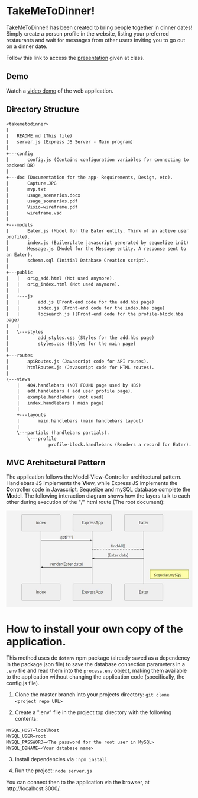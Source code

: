 
# TakeMeToDinner!

TakeMeToDinner! has been created to bring people together in dinner dates!  Simply create a person profile in the website, listing your preferred restaurants and wait for messages from other users inviting you to go out on a dinner date.

Follow this link to access the  [presentation](https://docs.google.com/presentation/d/1P-z2EgPEMKeqQ9i8zOfBQQJ4x8PMYfyv-ms-lFjG80g/edit?usp=sharing) given at class.


## Demo
Watch a [video demo](https://youtu.be/dKTcadWloh4) of the web application.



## Directory Structure

    <takemetodinner>
    |
    |   README.md (This file)
    |   server.js (Express JS Server - Main program)
    |   
    +---config
    |       config.js (Contains configuration variables for connecting to backend DB)
    |       
    +---doc (Documentation for the app- Requirements, Design, etc).
    |       Capture.JPG 
    |       mvp.txt
    |       usage_scenarios.docx
    |       usage_scenarios.pdf
    |       Visio-wireframe.pdf
    |       wireframe.vsd
    |       
    +---models
    |       Eater.js (Model for the Eater entity. Think of an active user profile). 
    |       index.js (Boilerplate javascript generated by sequelize init)
    |       Message.js (Model for the Message entity. A response sent to an Eater). 
    |       schema.sql (Initial Database Creation script).
    |       
    +---public
    |   |   orig_add.html (Not used anymore).
    |   |   orig_index.html (Not used anymore).
    |   |   
    |   +---js
    |   |       add.js (Front-end code for the add.hbs page)
    |   |       index.js (Front-end code for the index.hbs page)
    |   |       locsearch.js ((Front-end code for the profile-block.hbs page)
    |   |       
    |   \---styles
    |           add_styles.css (Styles for the add.hbs page)
    |           styles.css (Styles for the main page)
    |           
    +---routes
    |       apiRoutes.js (Javascript code for API routes).
    |       htmlRoutes.js (Javascript code for HTML routes).
    |       
    \---views
        |   404.handlebars (NOT FOUND page used by HBS)
        |   add.handlebars ( add user profile page).
        |   example.handlebars (not used)
        |   index.handlebars ( main page)
        |   
        +---layouts
        |       main.handlebars (main handlebars layout)
        |       
        \---partials (handlebars partials).
            \---profile
                    profile-block.handlebars (Renders a record for Eater).


## MVC Architectural Pattern
The application follows the Model-View-Controller architectural pattern.  Handlebars JS implements the **V**iew, while Express JS implements the **C**ontroller code in Javascript.  Sequelize and mySQL database complete the **M**odel. 
The following interaction diagram shows how the layers talk to each other during execution of the "/" html route (The root document): 

!["/" HTML Route ](./doc/root_interaction_UML.JPG)

# How to install your own copy of the application.  

This method uses de ```dotenv``` npm package (already saved as a dependency in the package.json file) to save the database connection parameters in a ```.env``` file and read them into 
the ```process.env``` object, making them available to the application without changing the application code (specifically, the config.js file).

1) Clone the master branch into your projects directory:
```git clone <project repo URL>```

2) Create a ".env" file in the project top directory with the following contents:
```
MYSQL_HOST=localhost
MYSQL_USER=root
MYSQL_PASSWORD=<The password for the root user in MySQL>
MYSQL_DBNAME=<Your database name>
```

3) Install dependencies via : 
```npm install```

4) Run the project:
``` node server.js ```

You can connect then to the application via the browser, at http://localhost:3000/.
